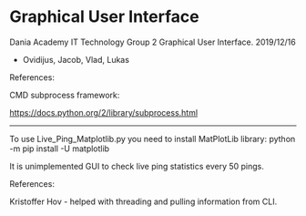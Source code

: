 # Graphical User Interface
Dania Academy IT Technology Group 2 Graphical User Interface. 2019/12/16


* Ovidijus, Jacob, Vlad, Lukas 


References:

CMD subprocess framework:

https://docs.python.org/2/library/subprocess.html


************************

To use Live_Ping_Matplotlib.py you need to install MatPlotLib library: python -m pip install -U matplotlib

It is unimplemented GUI to check live ping statistics every 50 pings.

References:

Kristoffer Hov - helped with threading and pulling information from CLI.
